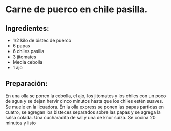 # Carne de puerco en chile pasilla. 

## Ingredientes: 
- 1/2 kilo de bistec  de puerco
- 6 papas
- 6 chiles pasilla
- 3 jitomates
- Media cebolla
- 1 ajo

## Preparación:
En una olla se ponen la cebolla, el ajo, los jitomates y los chiles con un poco de agua y se dejan hervir cinco minutos hasta que los chiles estén suaves. Se muele en la licuadora. En la olla express se ponen las papas partidas en cuatro, se agregan los bisteces separados sobre las papas  y se agrega la salsa colada. Una cucharadita de sal y una de knor suiza. Se cocina 20 minutos y listo 
